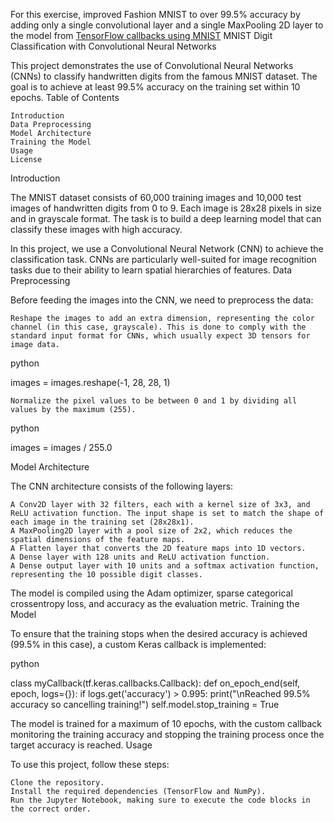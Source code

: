For this exercise, improved Fashion MNIST to over 99.5% accuracy by adding only a single convolutional layer and a single MaxPooling 2D layer to the model from [TensorFlow callbacks using MNIST](https://github.com/nadinejackson1/tensorflow-callbacks-using-mnist)
MNIST Digit Classification with Convolutional Neural Networks

This project demonstrates the use of Convolutional Neural Networks (CNNs) to classify handwritten digits from the famous MNIST dataset. The goal is to achieve at least 99.5% accuracy on the training set within 10 epochs.
Table of Contents

    Introduction
    Data Preprocessing
    Model Architecture
    Training the Model
    Usage
    License

Introduction

The MNIST dataset consists of 60,000 training images and 10,000 test images of handwritten digits from 0 to 9. Each image is 28x28 pixels in size and in grayscale format. The task is to build a deep learning model that can classify these images with high accuracy.

In this project, we use a Convolutional Neural Network (CNN) to achieve the classification task. CNNs are particularly well-suited for image recognition tasks due to their ability to learn spatial hierarchies of features.
Data Preprocessing

Before feeding the images into the CNN, we need to preprocess the data:

    Reshape the images to add an extra dimension, representing the color channel (in this case, grayscale). This is done to comply with the standard input format for CNNs, which usually expect 3D tensors for image data.

python

images = images.reshape(-1, 28, 28, 1)

    Normalize the pixel values to be between 0 and 1 by dividing all values by the maximum (255).

python

images = images / 255.0

Model Architecture

The CNN architecture consists of the following layers:

    A Conv2D layer with 32 filters, each with a kernel size of 3x3, and ReLU activation function. The input shape is set to match the shape of each image in the training set (28x28x1).
    A MaxPooling2D layer with a pool size of 2x2, which reduces the spatial dimensions of the feature maps.
    A Flatten layer that converts the 2D feature maps into 1D vectors.
    A Dense layer with 128 units and ReLU activation function.
    A Dense output layer with 10 units and a softmax activation function, representing the 10 possible digit classes.

The model is compiled using the Adam optimizer, sparse categorical crossentropy loss, and accuracy as the evaluation metric.
Training the Model

To ensure that the training stops when the desired accuracy is achieved (99.5% in this case), a custom Keras callback is implemented:

python

class myCallback(tf.keras.callbacks.Callback):
    def on_epoch_end(self, epoch, logs={}):
        if logs.get('accuracy') > 0.995:
            print("\nReached 99.5% accuracy so cancelling training!")
            self.model.stop_training = True

The model is trained for a maximum of 10 epochs, with the custom callback monitoring the training accuracy and stopping the training process once the target accuracy is reached.
Usage

To use this project, follow these steps:

    Clone the repository.
    Install the required dependencies (TensorFlow and NumPy).
    Run the Jupyter Notebook, making sure to execute the code blocks in the correct order.

